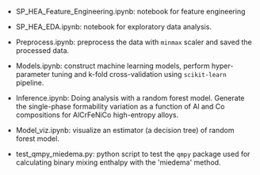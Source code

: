 - SP_HEA_Feature_Engineering.ipynb: notebook for feature engineering

- SP_HEA_EDA.ipynb: notebook for exploratory data analysis.

- Preprocess.ipynb: preprocess the data with `minmax` scaler and saved the processed data.

- Models.ipynb: construct machine learning models, perform hyper-parameter tuning and k-fold cross-validation using `scikit-learn` pipeline.

- Inference.ipynb: Doing analysis with a random forest model. Generate the single-phase formability variation as a function of Al and Co compositions for AlCrFeNiCo high-entropy alloys.

- Model_viz.ipynb: visualize an estimator (a decision tree) of random forest model.

- test_qmpy_miedema.py: python script to test the `qmpy` package used for calculating binary mixing enthalpy with the 'miedema' method.
